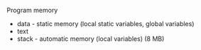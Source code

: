 Program memory
- data - static memory (local static variables, global variables)
- text
- stack - automatic memory (local variables) (8 MB)

